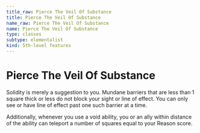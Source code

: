```yaml
---
title_raw: Pierce The Veil Of Substance
title: Pierce The Veil Of Substance
name_raw: Pierce The Veil Of Substance
name: Pierce The Veil Of Substance
type: classes
subtype: elementalist
kind: 5th-level features
---
```


# Pierce The Veil Of Substance

Solidity is merely a suggestion to you. Mundane barriers that are less than 1 square thick or less do not block your sight or line of effect. You can only see or have line of effect past one such barrier at a time.

Additionally, whenever you use a void ability, you or an ally within distance of the ability can teleport a number of squares equal to your Reason score.
